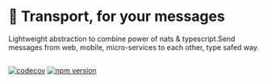 # 🚌 Transport, for your messages
Lightweight abstraction to combine power of nats & typescript.Send messages from web, mobile, micro-services to each other, type safed way.

##
[![codecov](https://codecov.io/gh/jokio/transport/branch/master/graph/badge.svg?token=Qx415qn0GC)](https://codecov.io/gh/jokio/transport)
[![npm version](https://badge.fury.io/js/jok_transport.svg)](https://badge.fury.io/js/jok_transport)